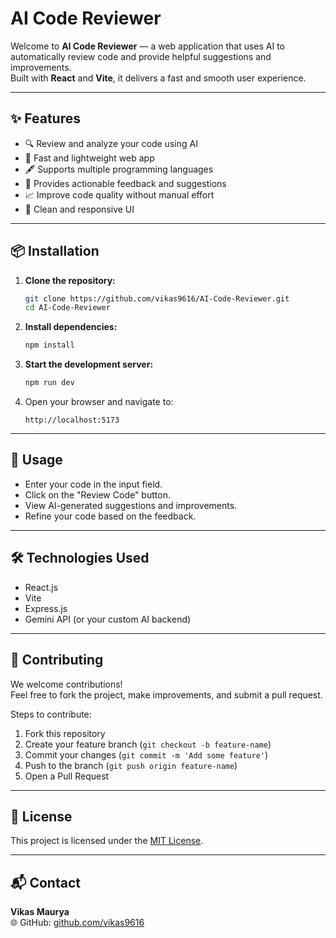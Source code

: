 # AI Code Reviewer

Welcome to **AI Code Reviewer** — a web application that uses AI to automatically review code and provide helpful suggestions and improvements.  
Built with **React** and **Vite**, it delivers a fast and smooth user experience.

---

## ✨ Features

- 🔍 Review and analyze your code using AI
- 🚀 Fast and lightweight web app
- 🖋️ Supports multiple programming languages
- 💬 Provides actionable feedback and suggestions
- 📈 Improve code quality without manual effort
- 🎨 Clean and responsive UI

---

## 📦 Installation

1. **Clone the repository:**
   ```bash
   git clone https://github.com/vikas9616/AI-Code-Reviewer.git
   cd AI-Code-Reviewer
   ```

2. **Install dependencies:**
   ```bash
   npm install
   ```

3. **Start the development server:**
   ```bash
   npm run dev
   ```

4. Open your browser and navigate to:
   ```
   http://localhost:5173
   ```

---

## 🚀 Usage

- Enter your code in the input field.
- Click on the "Review Code" button.
- View AI-generated suggestions and improvements.
- Refine your code based on the feedback.

---

## 🛠 Technologies Used

- React.js
- Vite
- Express.js
- Gemini API (or your custom AI backend)

---

## 🤝 Contributing

We welcome contributions!  
Feel free to fork the project, make improvements, and submit a pull request.

Steps to contribute:
1. Fork this repository
2. Create your feature branch (`git checkout -b feature-name`)
3. Commit your changes (`git commit -m 'Add some feature'`)
4. Push to the branch (`git push origin feature-name`)
5. Open a Pull Request

---

## 📜 License

This project is licensed under the [MIT License](LICENSE).

---

## 📬 Contact

**Vikas Maurya**  
🌐 GitHub: [github.com/vikas9616](https://github.com/vikas9616)
